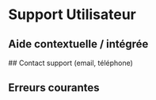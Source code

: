 # Support Utilisateur



## Aide contextuelle / intégrée



## Contact support (email, téléphone)



## Erreurs courantes



